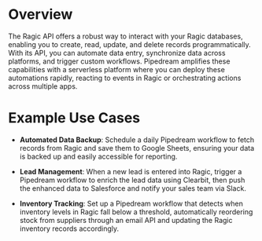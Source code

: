 # Overview

The Ragic API offers a robust way to interact with your Ragic databases, enabling you to create, read, update, and delete records programmatically. With its API, you can automate data entry, synchronize data across platforms, and trigger custom workflows. Pipedream amplifies these capabilities with a serverless platform where you can deploy these automations rapidly, reacting to events in Ragic or orchestrating actions across multiple apps.

# Example Use Cases

- **Automated Data Backup**: Schedule a daily Pipedream workflow to fetch records from Ragic and save them to Google Sheets, ensuring your data is backed up and easily accessible for reporting.

- **Lead Management**: When a new lead is entered into Ragic, trigger a Pipedream workflow to enrich the lead data using Clearbit, then push the enhanced data to Salesforce and notify your sales team via Slack.

- **Inventory Tracking**: Set up a Pipedream workflow that detects when inventory levels in Ragic fall below a threshold, automatically reordering stock from suppliers through an email API and updating the Ragic inventory records accordingly.
